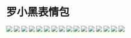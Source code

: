 # 罗小黑表情包

![](https://cdn.jsdelivr.net/gh/2x-ercha/twikoo-magic@master/image/罗小黑/你好呀.png)
![](https://cdn.jsdelivr.net/gh/2x-ercha/twikoo-magic@master/image/罗小黑/加油.png)
![](https://cdn.jsdelivr.net/gh/2x-ercha/twikoo-magic@master/image/罗小黑/可可爱爱.png)
![](https://cdn.jsdelivr.net/gh/2x-ercha/twikoo-magic@master/image/罗小黑/吃瓜.png)
![](https://cdn.jsdelivr.net/gh/2x-ercha/twikoo-magic@master/image/罗小黑/嗨.png)
![](https://cdn.jsdelivr.net/gh/2x-ercha/twikoo-magic@master/image/罗小黑/大麦.png)
![](https://cdn.jsdelivr.net/gh/2x-ercha/twikoo-magic@master/image/罗小黑/干杯.png)
![](https://cdn.jsdelivr.net/gh/2x-ercha/twikoo-magic@master/image/罗小黑/找彩蛋.png)
![](https://cdn.jsdelivr.net/gh/2x-ercha/twikoo-magic@master/image/罗小黑/撒花.png)
![](https://cdn.jsdelivr.net/gh/2x-ercha/twikoo-magic@master/image/罗小黑/来了.png)
![](https://cdn.jsdelivr.net/gh/2x-ercha/twikoo-magic@master/image/罗小黑/歪在吗.png)
![](https://cdn.jsdelivr.net/gh/2x-ercha/twikoo-magic@master/image/罗小黑/求包养.png)
![](https://cdn.jsdelivr.net/gh/2x-ercha/twikoo-magic@master/image/罗小黑/看电影.png)
![](https://cdn.jsdelivr.net/gh/2x-ercha/twikoo-magic@master/image/罗小黑/真棒.png)
![](https://cdn.jsdelivr.net/gh/2x-ercha/twikoo-magic@master/image/罗小黑/自来水.png)
![](https://cdn.jsdelivr.net/gh/2x-ercha/twikoo-magic@master/image/罗小黑/鼓掌.png)
